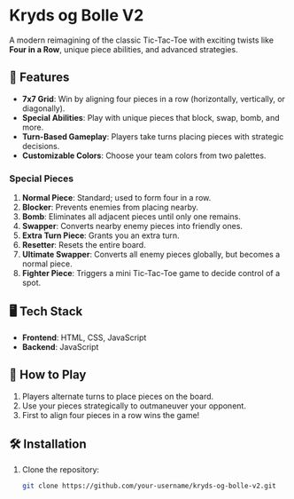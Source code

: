 # Kryds og Bolle V2  

A modern reimagining of the classic Tic-Tac-Toe with exciting twists like **Four in a Row**, unique piece abilities, and advanced strategies.  

## 🚀 Features  
- **7x7 Grid**: Win by aligning four pieces in a row (horizontally, vertically, or diagonally).  
- **Special Abilities**: Play with unique pieces that block, swap, bomb, and more.  
- **Turn-Based Gameplay**: Players take turns placing pieces with strategic decisions.  
- **Customizable Colors**: Choose your team colors from two palettes.  

### Special Pieces  
1. **Normal Piece**: Standard; used to form four in a row.  
2. **Blocker**: Prevents enemies from placing nearby.  
3. **Bomb**: Eliminates all adjacent pieces until only one remains.  
4. **Swapper**: Converts nearby enemy pieces into friendly ones.  
5. **Extra Turn Piece**: Grants you an extra turn.  
6. **Resetter**: Resets the entire board.  
7. **Ultimate Swapper**: Converts all enemy pieces globally, but becomes a normal piece.  
8. **Fighter Piece**: Triggers a mini Tic-Tac-Toe game to decide control of a spot.  

## 🖥️ Tech Stack  
- **Frontend**: HTML, CSS, JavaScript  
- **Backend**: JavaScript  

## 🎯 How to Play  
1. Players alternate turns to place pieces on the board.  
2. Use your pieces strategically to outmaneuver your opponent.  
3. First to align four pieces in a row wins the game!  

## 🛠️ Installation  
1. Clone the repository:  
   ```bash
   git clone https://github.com/your-username/kryds-og-bolle-v2.git
